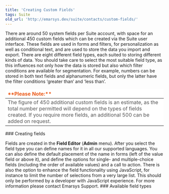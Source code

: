```yaml
---
title: 'Creating Custom Fields'
tags: Suite
old_url: 'http://emarsys.dev/suite/contacts/custom-fields/'
---
```


There are around 50 system fields per Suite account, with space for an additional 450 custom fields which can be created via the Suite user interface. These fields are used in forms and filters, for personalization as well as conditional text, and are used to store the data you import and export. There are eight different field types, each suited to storing different kinds of data. You should take care to select the most suitable field type, as this influences not only how the data is stored but also which filter conditions are available for segmentation. For example, numbers can be stored in both text fields and alphanumeric fields, but only the latter have the filter conditions ‘greater than‘ and ‘less than’.

<table border="0" cellpadding="1" class="wikitable" style="width: 100%; border-width: 0px; border-style: solid;"><thead><tr><th style="text-align: left; border-color: #fff; background-color: #fff; color: #eb5a19;">**Please Note:**</th> </tr></thead><tbody><tr><td style="text-align: left; border-color: #fff; background-color: #fff; color: #555555;">The figure of 450 additional custom fields is an estimate, as the total number permitted will depend on the types of fields created. If you require more fields, an additional 500 can be added on request.</td></tr></tbody></table>### Creating fields

 Fields are created in the **Field Editor** (**Admin** menu). After you select the field type you can define names for it in all our supported languages. You can also define the default placement of the name in forms (left of the value field or above it), and define the options for single- and multiple-choice fields (including the order of available values) and a call to action. There is also the option to enhance the field functionality using JavaScript, for instance to limit the number of selections from a very large list. This should only be performed by a developer with JavaScript experience. For more information please contact Emarsys Support. ### Available field types

 <script src="http://emarsys.dev/ajax/gContentDiv.js"></script><div data-lang="en" id="contentFromOLH1"></div>